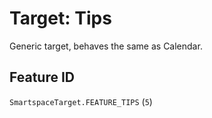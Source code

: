 # Target: Tips

Generic target, behaves the same as Calendar.

## Feature ID

`SmartspaceTarget.FEATURE_TIPS` (`5`)
